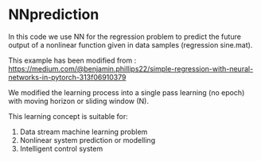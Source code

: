# NNprediction

In this code we use NN for the regression problem to predict the future output of a nonlinear function given in data samples (regression sine.mat).

This example has been modified from : https://medium.com/@benjamin.phillips22/simple-regression-with-neural-networks-in-pytorch-313f06910379

We modified the learning process into a single pass learning (no epoch) with moving horizon or sliding window (N).

This learning concept is suitable for:
  1. Data stream machine learning problem
  2. Nonlinear system prediction or modelling
  3. Intelligent control system
